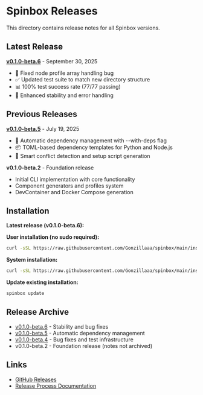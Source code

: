 # Spinbox Releases

This directory contains release notes for all Spinbox versions.

## Latest Release

**[v0.1.0-beta.6](v0.1.0-beta.6.md)** - September 30, 2025
- 🐛 Fixed node profile array handling bug
- ✅ Updated test suite to match new directory structure
- 📊 100% test success rate (77/77 passing)
- 🎯 Enhanced stability and error handling

## Previous Releases

**[v0.1.0-beta.5](v0.1.0-beta.5.md)** - July 19, 2025
- 🚀 Automatic dependency management with --with-deps flag
- 📦 TOML-based dependency templates for Python and Node.js
- 🎯 Smart conflict detection and setup script generation

**v0.1.0-beta.2** - Foundation release
- Initial CLI implementation with core functionality
- Component generators and profiles system
- DevContainer and Docker Compose generation

## Installation

**Latest release (v0.1.0-beta.6):**

**User installation (no sudo required):**
```bash
curl -sSL https://raw.githubusercontent.com/Gonzillaaa/spinbox/main/install-user.sh | bash
```

**System installation:**
```bash
curl -sSL https://raw.githubusercontent.com/Gonzillaaa/spinbox/main/install.sh | sudo bash
```

**Update existing installation:**
```bash
spinbox update
```

## Release Archive

- [v0.1.0-beta.6](v0.1.0-beta.6.md) - Stability and bug fixes
- [v0.1.0-beta.5](v0.1.0-beta.5.md) - Automatic dependency management
- [v0.1.0-beta.4](v0.1.0-beta.4.md) - Bug fixes and test infrastructure
- v0.1.0-beta.2 - Foundation release (notes not archived)

## Links

- [GitHub Releases](https://github.com/Gonzillaaa/spinbox/releases)
- [Release Process Documentation](../dev/release-process.md)